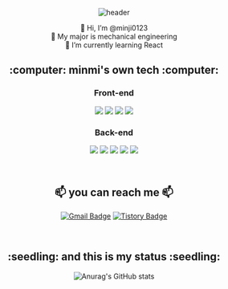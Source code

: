 <div align="center">
  
![header](https://capsule-render.vercel.app/api?type=cylinder&&color=fcdee1&height=250&section=header&text=MinJi?_minmi&animation=blinking&fontSize=90&fontColor=d6ace6) 


 👋 Hi, I’m @minji0123  
 :wrench: My major is mechanical engineering  
 :balloon: I’m currently learning React  

</div>

<h2 align="center"> :computer: minmi's own tech :computer: </h2>

<h3 align="center">Front-end</h3>
<p align="center">
<img src="https://img.shields.io/badge/HTML5-E34F26?style=flat&logo=HTML5&logoColor=white"/></a>
<img src="https://img.shields.io/badge/CSS3-1572B6?style=flat&logo=CSS3&logoColor=white"/></a>
<img src="https://img.shields.io/badge/JavaScript-F7DF1E?style=flat&logo=JavaScript&logoColor=white"/></a>
<img src="https://img.shields.io/badge/Bootstrap-7952B3?style=flat&logo=Bootstrap&logoColor=white"/></a>
</p>

<h3 align="center">Back-end</h3>
<p align="center">
<img src="https://img.shields.io/badge/Python-3766AB?style=flat&logo=Python&logoColor=white"/></a>
<img src="https://img.shields.io/badge/Java-007396?style=flat&logo=Java&logoColor=white"/></a>
<img src="https://img.shields.io/badge/Oracle-F80000?style=flat&logo=Oracle&logoColor=white"/></a>
<img src="https://img.shields.io/badge/Spring-6DB33F?style=flat&logo=Spring&logoColor=white"/></a>
<img src="https://img.shields.io/badge/SpringBoot-6DB33F?style=flat&logo=SpringBoot&logoColor=white"/></a>
</p>
<br>


<h2 align="center"> 📫 you can reach me 📫 </h2>

<div align="center">
  
  [![Gmail Badge](https://img.shields.io/badge/Gmail-D14836?style=flat&logo=Gmail&logoColor=white)](mailto:catchuwink9594@gmail.com)
  [![Tistory Badge](https://img.shields.io/badge/Tech%20Blog-555263?style=flat&logoColor=white)](https://gallery-k.tistory.com/)
  
</div>
<br>

<h2 align="center"> :seedling: and this is my status :seedling: </h2>
<div align="center">
  
![Anurag's GitHub stats](https://github-readme-stats.vercel.app/api?username=minji0123&show_icons=true&theme=radical)

</div>
